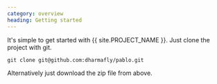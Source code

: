 ```yaml
---
category: overview
heading: Getting started
---
```



It's simple to get started with {{ site.PROJECT_NAME }}. 
Just clone the project with git.

`git clone git@github.com:dharmafly/pablo.git`

Alternatively just download the zip file from above.